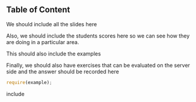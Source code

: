 ## Table of Content

We should include all the slides here 

Also, we should include the students scores here so we can see how they are doing in a particular area.
 
This should also include the examples

Finally, we should also have exercises that can be evaluated on the server side and the answer should be recorded here

```javascript
require(example);
```

include
```js
```
